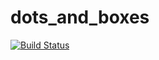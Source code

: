 # dots_and_boxes
[![Build Status](https://travis-ci.com/Ivan-Zennaro/dots_and_boxes.svg?branch=main)](https://travis-ci.com/Ivan-Zennaro/dots_and_boxes)
